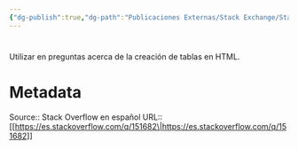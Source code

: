 ```yaml
---
{"dg-publish":true,"dg-path":"Publicaciones Externas/Stack Exchange/Stack Overflow en español/es.stackoverflow.com-151682.md","permalink":"/publicaciones-externas/stack-exchange/stack-overflow-en-espanol/es-stackoverflow-com-151682/","hide":true,"noteIcon":"\"0\"","created":"2024-04-03T12:49:10.506-06:00","updated":"2024-04-05T16:43:53.509-06:00"}
---
```


# 

Utilizar en preguntas acerca de la creación de tablas en HTML.

# Metadata
Source:: Stack Overflow en español
URL:: [[https://es.stackoverflow.com/q/151682\|https://es.stackoverflow.com/q/151682]]


